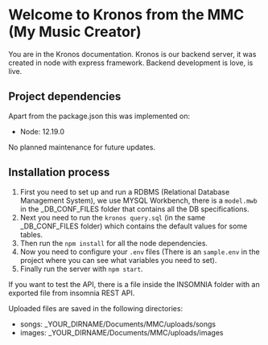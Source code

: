 # Welcome to Kronos from the MMC (My Music Creator)

You are in the Kronos documentation. Kronos is our backend server, it was created in node with express framework. Backend development is love, is live.

## Project dependencies 
Apart from the package.json this was implemented on:
  * Node: 12.19.0

No planned maintenance for future updates.

## Installation process

1. First you need to set up and run a RDBMS (Relational Database Management System), we use MYSQL Workbench, there is a `model.mwb` in the _DB_CONF_FILES folder that contains all the DB specifications.
2. Next you need to run the `kronos query.sql` (in the same _DB_CONF_FILES folder) which contains the default values for some tables.
3. Then run the `npm install` for all the node dependencies.
4. Now you need to configure your `.env` files (There is an `sample.env` in the project where you can see what variables you need to set).
5. Finally run the server with `npm start`.

If you want to test the API, there is a file inside the INSOMNIA folder with an exported file from insomnia REST API.

Uploaded files are saved in the following directories: 
 * songs: _YOUR_DIRNAME/Documents/MMC/uploads/songs
 * images: _YOUR_DIRNAME/Documents/MMC/uploads/images
